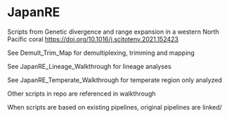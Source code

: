 # JapanRE
Scripts from Genetic divergence and range expansion in a western North Pacific coral <https://doi.org/10.1016/j.scitotenv.2021.152423>

See Demult_Trim_Map for demultiplexing, trimming and mapping

See JapanRE_Lineage_Walkthrough for lineage analyses

See JapanRE_Temperate_Walkthrough for temperate region only analyzed 

Other scripts in repo are referenced in walkthrough

When scripts are based on existing pipelines, original pipelines are linked/ 
